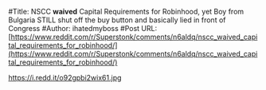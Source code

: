 #Title: NSCC **waived** Capital Requirements for Robinhood, yet Boy from Bulgaria STILL shut off the buy button and basically lied in front of Congress
#Author: ihatedmyboss
#Post URL: [https://www.reddit.com/r/Superstonk/comments/n6aldq/nscc_waived_capital_requirements_for_robinhood/](https://www.reddit.com/r/Superstonk/comments/n6aldq/nscc_waived_capital_requirements_for_robinhood/)


https://i.redd.it/o92gpbi2wix61.jpg